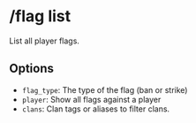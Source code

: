 # /flag list

List all player flags.

## Options

- `flag_type`: The type of the flag (ban or strike)
- `player`: Show all flags against a player
- `clans`: Clan tags or aliases to filter clans.

